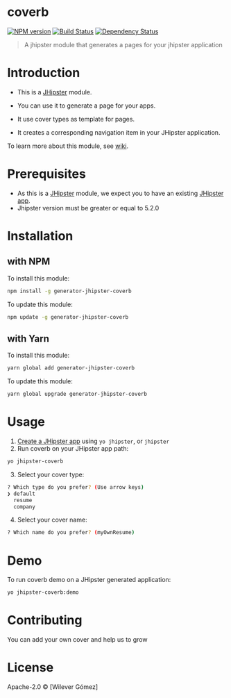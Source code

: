 # coverb
[![NPM version][npm-image]][npm-url] [![Build Status][travis-image]][travis-url] [![Dependency Status][daviddm-image]][daviddm-url]
> A jhipster module that generates a pages for your jhipster application

# Introduction

- This is a [JHipster](http://jhipster.github.io/) module.

- You can use it to generate a page for your apps.
- It use cover types as template for pages. 
- It creates a corresponding navigation item in your JHipster application.

To learn more about this module, see [wiki](https://github.com/jhipster-latino/coverb/wiki).

# Prerequisites

- As this is a [JHipster](http://www.jhipster.tech/) module, we expect you to have an existing [JHipster app](https://www.jhipster.tech/creating-an-app/).
- Jhipster version must be greater or equal to 5.2.0

# Installation

## with NPM

To install this module:

```bash
npm install -g generator-jhipster-coverb
```

To update this module:

```bash
npm update -g generator-jhipster-coverb
```

## with Yarn

To install this module:

```bash
yarn global add generator-jhipster-coverb
```

To update this module:

```bash
yarn global upgrade generator-jhipster-coverb
```

# Usage

1. [Create a JHipster app](https://www.jhipster.tech/creating-an-app/) using `yo jhipster`, or `jhipster`
2. Run coverb on your JHipster app path:

```bash
yo jhipster-coverb
```
3. Select your cover type:
```bash
? Which type do you prefer? (Use arrow keys)
❯ default 
  resume 
  company 
```
4. Select your cover name:
```bash
? Which name do you prefer? (myOwnResume) 
```

# Demo

To run coverb demo on a JHipster generated application:

```bash
yo jhipster-coverb:demo
```

# Contributing

You can add your own cover and help us to grow

# License

Apache-2.0 © [Wilever Gómez]

[npm-image]: https://img.shields.io/npm/v/generator-jhipster-coverb.svg
[npm-url]: https://npmjs.org/package/generator-jhipster-coverb
[travis-image]: https://travis-ci.org/jhipster-latino/generator-jhipster-coverb.svg?branch=master
[travis-url]: https://travis-ci.org/jhipster-latino/generator-jhipster-coverb
[daviddm-image]: https://david-dm.org/jhipster-latino/generator-jhipster-coverb.svg?theme=shields.io
[daviddm-url]: https://david-dm.org/jhipster-latino/generator-jhipster-coverb
